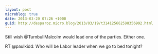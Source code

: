 ```yaml
---
layout: post
microblog: true
date: 2013-03-20 07:26 +1000
guid: http://desparoz.micro.blog/2013/03/19/t314125662598356992.html
---
```

Still wish @TurnbullMalcolm would lead one of the parties. Either one.

RT @paulkidd: Who will be Labor leader when we go to bed tonight?
